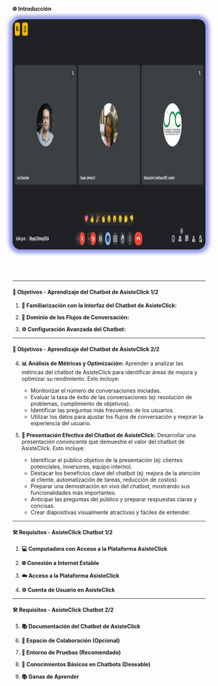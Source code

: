 #### 🌐 Introducción

<img src="0_Introduccion/meet_1.png" alt="meet"	style="height: 600px; margin: 0 auto 4rem auto; background: transparent; box-shadow: 0 0 10px 10px rgb(150, 156, 238); border-radius: 20px;">

---

#### 🎯 Objetivos - Aprendizaje del Chatbot de AsisteClick 1/2

1.  **🤖 Familiarización con la Interfaz del Chatbot de AsisteClick:** 

2.  **💬 Dominio de los Flujos de Conversación:** 

3.  **⚙️ Configuración Avanzada del Chatbot:** 

---

#### 🎯 Objetivos - Aprendizaje del Chatbot de AsisteClick 2/2

4.  **📊 Análisis de Métricas y Optimización:** Aprender a analizar las métricas del chatbot de AsisteClick para identificar áreas de mejora y optimizar su rendimiento.  Esto incluye:
    *   Monitorizar el número de conversaciones iniciadas.
    *   Evaluar la tasa de éxito de las conversaciones (ej: resolución de problemas, cumplimiento de objetivos).
    *   Identificar las preguntas más frecuentes de los usuarios.
    *   Utilizar los datos para ajustar los flujos de conversación y mejorar la experiencia del usuario.

5.  **🚀 Presentación Efectiva del Chatbot de AsisteClick:** Desarrollar una presentación convincente que demuestre el valor del chatbot de AsisteClick.  Esto incluye:
    *   Identificar el público objetivo de la presentación (ej: clientes potenciales, inversores, equipo interno).
    *   Destacar los beneficios clave del chatbot (ej: mejora de la atención al cliente, automatización de tareas, reducción de costos).
    *   Preparar una demostración en vivo del chatbot, mostrando sus funcionalidades más importantes.
    *   Anticipar las preguntas del público y preparar respuestas claras y concisas.
    *   Crear diapositivas visualmente atractivas y fáciles de entender.

---

#### 🛠️ Requisitos - AsisteClick Chatbot 1/2

1.  **💻 Computadora con Acceso a la Plataforma AsisteClick** 

2.  **🌐 Conexión a Internet Estable**

3.  **☁️ Acceso a la Plataforma AsisteClick** 

4.  **⚙️ Cuenta de Usuario en AsisteClick** 

---

#### 🛠️ Requisitos - AsisteClick Chatbot 2/2

5.  **📚 Documentación del Chatbot de AsisteClick** 

6.  **🤝 Espacio de Colaboración (Opcional)** 

7.  **🧪 Entorno de Pruebas (Recomendado)** 

8.  **🧠 Conocimientos Básicos en Chatbots (Deseable)** 

9.  **📚 Ganas de Aprender**